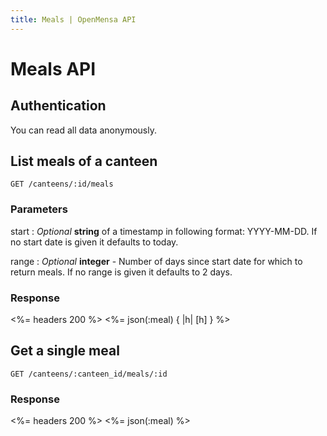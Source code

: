 ```yaml
---
title: Meals | OpenMensa API
---
```


# Meals API

## Authentication

You can read all data anonymously.

## List meals of a canteen

	GET /canteens/:id/meals

### Parameters

start
: _Optional_ **string** of a timestamp in following format: YYYY-MM-DD. If no start date is given it defaults to today.

range
: _Optional_ **integer** - Number of days since start date for which to return meals. If no range is given it defaults to 2 days.

### Response

<%= headers 200 %>
<%= json(:meal) { |h| [h] } %>

## Get a single meal

	GET /canteens/:canteen_id/meals/:id

### Response

<%= headers 200 %>
<%= json(:meal) %>